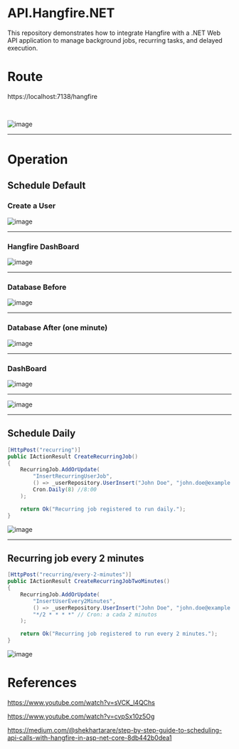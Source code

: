 # API.Hangfire.NET
This repository demonstrates how to integrate Hangfire with a .NET Web API application to manage background jobs, recurring tasks, and delayed execution.


# Route
https://localhost:7138/hangfire

</br>

![image](https://github.com/user-attachments/assets/db279de5-504f-4bd3-a639-42fa0a7c4316)

----

# Operation

## Schedule Default

### Create a User 
![image](https://github.com/user-attachments/assets/92bc28cb-e1d2-482f-8f9f-327637bf0ee9)

---

### Hangfire DashBoard
![image](https://github.com/user-attachments/assets/3b509dbc-ffed-45af-84ad-fd3ab7a79623)

---


### Database Before 
![image](https://github.com/user-attachments/assets/1e4249fb-1164-4922-b7fc-22837e89716d)

----

### Database After (one minute)
![image](https://github.com/user-attachments/assets/033e0d91-7c8e-45b5-9474-711e60c0753f)

---

### DashBoard
![image](https://github.com/user-attachments/assets/0319a53e-7a2f-44ac-9038-e5d87165a7b8)

----

![image](https://github.com/user-attachments/assets/836274b1-b60f-4ab9-8295-51da09c56aae)

----

## Schedule Daily
```csharp
[HttpPost("recurring")]
public IActionResult CreateRecurringJob()
{
    RecurringJob.AddOrUpdate(
        "InsertRecurringUserJob", 
        () => _userRepository.UserInsert("John Doe", "john.doe@example.com"),
        Cron.Daily(8) //8:00
    );

    return Ok("Recurring job registered to run daily.");
}
```
![image](https://github.com/user-attachments/assets/8c307af0-f27c-492c-9f6f-c704e3051d6e)

-----


## Recurring job every 2 minutes
```csharp
[HttpPost("recurring/every-2-minutes")]
public IActionResult CreateRecurringJobTwoMinutes()
{
    RecurringJob.AddOrUpdate(
        "InsertUserEvery2Minutes",
        () => _userRepository.UserInsert("John Doe", "john.doe@example.com"),
        "*/2 * * * *" // Cron: a cada 2 minutos
    );

    return Ok("Recurring job registered to run every 2 minutes.");
}
```

![image](https://github.com/user-attachments/assets/a96cbd63-82cb-4c36-9a33-90161c8c53f9)



# References
https://www.youtube.com/watch?v=sVCK_l4QChs

https://www.youtube.com/watch?v=cvpSx10z5Og

https://medium.com/@shekhartarare/step-by-step-guide-to-scheduling-api-calls-with-hangfire-in-asp-net-core-8db442b0dea1

